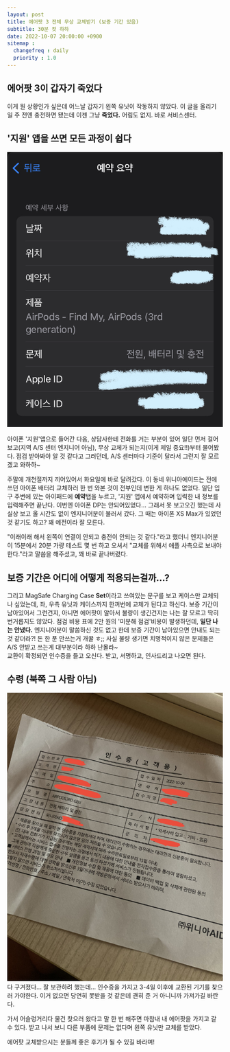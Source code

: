 ```yaml
---
layout: post
title: 에어팟 3 전체 무상 교체받기 (보증 기간 있음)
subtitle: 30분 컷 하하
date: 2022-10-07 20:00:00 +0900
sitemap :
  changefreq : daily
  priority : 1.0
---
```


## 에어팟 3이 갑자기 죽었다

이게 뭔 상황인가 싶은데 어느날 갑자기 왼쪽 유닛이 작동하지 않았다. 이 글을 올리기 일 주 전엔 충전하면 됐는데 이젠 그냥 **죽었다.** 어림도 없지. 바로 서비스센터.

## '지원' 앱을 쓰면 모든 과정이 쉽다

![reservation](../assets/images/221007_1/FullSizeRender.jpg)  

아이폰 '지원'앱으로 들어간 다음, 상담사한테 전화를 거는 부분이 있어 일단 먼저 걸어보고(지역 A/S 센터 엔지니어 아님), 무상 교체가 되는지(이게 제일 중요!!)부터 물어봤다. 점검 받아봐야 알 것 같다고 그러던데, A/S 센터마다 기준이 달라서 그런지 잘 모르겠고 와하하~  

주말에 개천절까지 끼어있어서 화요일에 바로 달려갔다. 이 동네 위니아에이드는 전에 쓰던 아이폰 배터리 교체하러 한 번 와본 것이 전부인데 변한 게 하나도 없었다. 일단 입구 주변에 있는 아이패드에 **예약**탭을 누르고, '지원' 앱에서 예약하며 입력한 내 정보를 입력해주면 끝난다. 이번엔 아이폰 DP는 안되어있었다... 그래서 못 보고오긴 했는데 사실상 보고 올 시간도 없이 엔지니어분이 불러서 갔다. 그 때는 아이폰 XS Max가 있었던 것 같기도 하고? 꽤 예전이라 잘 모른다.

"이래이래 해서 왼쪽이 연결이 안되고 충전이 안되는 것 같다."라고 했더니 엔지니어분이 15분에서 20분 가량 테스트 몇 번 하고 오셔서 "교체를 위해서 애플 사측으로 보내야 한다."라고 말씀을 해주셨고, 꽤 바로 끝나버렸다.  

## 보증 기간은 어디에 어떻게 적용되는걸까...?

그리고 MagSafe Charging Case **Set**이라고 쓰여있는 문구를 보고 케이스만 교체되나 싶었는데, 좌, 우측 유닛과 케이스까지 한꺼번에 교체가 된다고 하신다. 보증 기간이 남아있어서 그런건지, 아니면 에어팟이 알아서 불량이 생긴건지는 나는 잘 모르고 딱히 번거롭지도 않았다. 점검 비용 표에 2만 원의 '미분해 점검'비용이 발생하던데, **일단 나는 안냈다.** 엔지니어분이 말씀하신 것도 없고 한데 보증 기간이 남아있으면 안내도 되는 것 같더라?! 돈 한 푼 안쓰는거 개꿀 ㅎ;; 사실 불량 생기면 치명적이지 않은 문제들은 A/S 안받고 쓰는게 대부분이라 하하 난몰라~  
교환이 확정되면 인수증을 들고 오신다. 받고, 서명하고, 인사드리고 나오면 된다.  

## 수령 (북쪽 그 사람 아님)

![인수증](../assets/images/221007_1/FullSizeRender%20(1).jpg)
다 구겨졌다... 잘 보관하려 했는데... 인수증을 가지고 3-4일 이후에 교환된 기기를 찾으러 가야한다. 이거 없으면 당연히 못받을 것 같은데 괜히 준 거 아니니까 가져가길 바란다.  

가서 어슬렁거리다 물건 찾으러 왔다고 말 한 번 해주면 마참내 내 에어팟을 가지고 갈 수 있다. 받고 나서 보니 다른 부품에 문제는 없다며 왼쪽 유닛만 교체를 받았다.  

에어팟 교체받으시는 분들께 좋은 후기가 될 수 있길 바라며!

